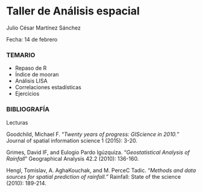 # Taller de Análisis espacial


Julio César Martínez Sánchez

Fecha: 14 de febrero


### TEMARIO

+ Repaso de R
+ Índice de mooran
+ Análisis LISA
+ Correlaciones estadísticas
+ Ejercicios


### BIBLIOGRAFÍA

Lecturas

Goodchild, Michael F. “_Twenty years of progress: GIScience in 2010._” Journal of spatial information science 1 (2015): 3-20.

Grimes, David IF, and Eulogio Pardo Igúzquiza. “_Geostatistical Analysis of Rainfall_” Geographical Analysis 42.2 (2010): 136-160.

Hengl, Tomislav, A. AghaKouchak, and M. PerceC Tadic. “_Methods and data sources for spatial prediction of rainfall._” Rainfall: State of the science (2010): 189-214.




